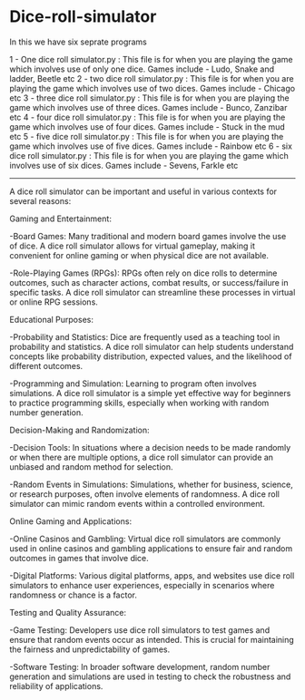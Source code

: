 # Dice-roll-simulator

In this we have six seprate programs 

1 -  One dice roll simulator.py : This file is for when you are playing the game which involves use of only one dice. 
                                  Games include - Ludo, Snake and ladder, Beetle etc
2 -  two dice roll simulator.py : This file is for when you are playing the game which involves use of two dices. 
                                  Games include - Chicago etc
3 -  three dice roll simulator.py : This file is for when you are playing the game which involves use of three dices. 
                                  Games include - Bunco, Zanzibar etc
4 -  four dice roll simulator.py : This file is for when you are playing the game which involves use of four dices. 
                                  Games include - Stuck in the mud etc
5 -  five dice roll simulator.py : This file is for when you are playing the game which involves use of five dices. 
                                  Games include - Rainbow etc
6 -  six dice roll simulator.py : This file is for when you are playing the game which involves use of six dices. 
                                  Games include - Sevens, Farkle etc

------------------------------------------------------------------------------------------------------------------------------------------------------------------

A dice roll simulator can be important and useful in various contexts for several reasons:


Gaming and Entertainment:

-Board Games: Many traditional and modern board games involve the use of dice. A dice roll simulator allows for virtual gameplay, making it convenient for online gaming or when physical dice are not available.

-Role-Playing Games (RPGs): RPGs often rely on dice rolls to determine outcomes, such as character actions, combat results, or success/failure in specific tasks. A dice roll simulator can streamline these processes in virtual or online RPG sessions.


Educational Purposes:

-Probability and Statistics:  Dice are frequently used as a teaching tool in probability and statistics. A dice roll simulator can help students understand concepts like probability distribution, expected values, and the likelihood of different outcomes.

-Programming and Simulation:  Learning to program often involves simulations. A dice roll simulator is a simple yet effective way for beginners to practice programming skills, especially when working with random number generation.


Decision-Making and Randomization:

-Decision Tools:  In situations where a decision needs to be made randomly or when there are multiple options, a dice roll simulator can provide an unbiased and random method for selection.

-Random Events in Simulations:  Simulations, whether for business, science, or research purposes, often involve elements of randomness. A dice roll simulator can mimic random events within a controlled environment.


Online Gaming and Applications:

-Online Casinos and Gambling:  Virtual dice roll simulators are commonly used in online casinos and gambling applications to ensure fair and random outcomes in games that involve dice.

-Digital Platforms:  Various digital platforms, apps, and websites use dice roll simulators to enhance user experiences, especially in scenarios where randomness or chance is a factor.


Testing and Quality Assurance:

-Game Testing:  Developers use dice roll simulators to test games and ensure that random events occur as intended. This is crucial for maintaining the fairness and unpredictability of games.

-Software Testing: In broader software development, random number generation and simulations are used in testing to check the robustness and reliability of applications.
